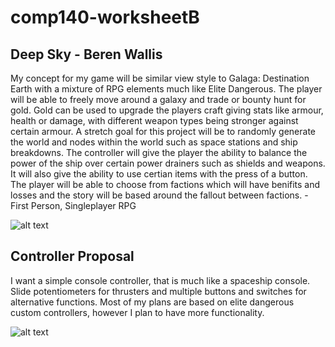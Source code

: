 # comp140-worksheetB
## Deep Sky - Beren Wallis
My concept for my game will be similar view style to Galaga: Destination Earth with a mixture of RPG elements much like Elite Dangerous. The player will be able to freely move around a galaxy and trade or bounty hunt for gold. Gold can be used to upgrade the players craft giving stats like armour, health or damage, with different weapon types being stronger against certain armour. A stretch goal for this project will be to randomly generate the world and nodes within the world such as space stations and ship breakdowns. The controller will give the player the ability to balance the power of the ship over certain power drainers such as shields and weapons. It will also give the ability to use certian items with the press of a button.
The player will be able to choose from factions which will have benifits and losses and the story will be based around the fallout between factions.
-First Person, Singleplayer RPG

![alt text](http://www.vizzed.com/vizzedboard/retro/user_screenshots/saves48/484926/PLAYSTATION--Galaga%20%20Destination%20Earth_Oct23%2020_25_44.png)
## Controller Proposal
I want a simple console controller, that is much like a spaceship console. Slide potentiometers for thrusters and multiple buttons and switches for alternative functions. Most of my plans are based on elite dangerous custom controllers, however I plan to have more functionality.

![alt text](https://cdn.instructables.com/F2V/B3YD/IZ6C32H7/F2VB3YDIZ6C32H7.LARGE.jpg)

